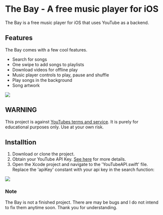 # The Bay - A free music player for iOS
The Bay is a free music player for iOS that uses YouTube as a backend. 

## Features
The Bay comes with a few cool features. 

* Search for songs
* One swipe to add songs to playlists
* Download videos for offline play 
* Music player controls to play, pause and shuffle 
* Play songs in the background
* Song artwork

![](https://i.imgur.com/0yLgYwN.jpg)

## WARNING
This project is against [YouTubes terms and service](https://www.youtube.com/statc?template=terms). It is purely for educational purposes only. Use at your own risk. 

## Installtion 

1. Download or clone the project. 
2. Obtain your YouTube API Key. [See here](https://www.youtube.com/watch?v=Im69kzhpR3I) for more details. 
3. Open the Xcode project and navigate to the 'YouTubeAPI.swift' file. Replace the 'apiKey' constant with your api key in the search function:

![](https://i.imgur.com/M22oavY.png)

### Note

The Bay is not a finished project. There are may be bugs and I do not intend to fix them anytime soon. Thank you for understanding. 


